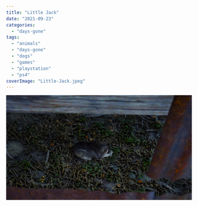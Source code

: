 ```yaml
---
title: "Little Jack"
date: "2021-09-23"
categories: 
  - "days-gone"
tags: 
  - "animals"
  - "days-gone"
  - "dogs"
  - "games"
  - "playstation"
  - "ps4"
coverImage: "Little-Jack.jpeg"
---
```


[![](images/Little-Jack.jpeg)](https://davidpeach.co.uk/wp-content/uploads/2023/01/Little-Jack.jpeg)
